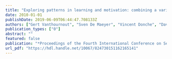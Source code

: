 ```yaml
---
title: "Exploring patterns in learning and motivation: combining a variable oriented and a person oriented approach. Fourth International Conference on Self-determination theory"
date: 2010-01-01
publishDate: 2019-06-09T06:44:47.708133Z
authors: ["Gert Vanthournout", "Sven De Maeyer", "Vincent Donche", "David Gijbels", "Peter Van Petegem"]
publication_types: ["0"]
abstract: ""
featured: false
publication: "*Proceedings of the Fourth International Conference on Self-determination theory*"
url_pdf: "https://hdl.handle.net/10067/824730151162165141"
---
```


